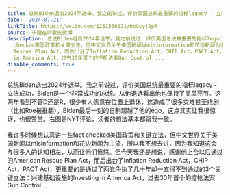 ```yaml
---
title: 总统Biden退出2024年选举。我之前说过，评价美国总统最重要的指标legacy - 立法成功，Biden是一个非常成功的总统。从他退选看出他也保持了高风亮节。这两年看到...
date: '2024-07-21'
linkTitle: https://weibo.com/1251560221/OoGcyj2pR
source: 子陵在听歌的微博
description: 总统Biden退出2024年选举。我之前说过，评价美国总统最重要的指标legacy - 立法成功，Biden是一个非常成功的总统。从他退选看出他也保持了高风亮节。这两年看到不管D还是R，很少有人愿意在位置上退休，这造成了很多灾难甚至悲剧（比如Roe被推翻），Biden最后一刻的自制超越了他的ego，这点其实让我很惊讶，也很赞赏。右图是NYT评论，读者的想法基本都跟我一致。<br><br>我许多时候想认真讲一些fact
  checked美国政策和关键立法，但中文世界关于美国新闻以misinformation和花边新闻为主流，所以我不想去讲，因为我知道这会与很多人的认知相左，从而让他们愤怒。但今天我还是想说，感谢他上台以后通过的American
  Rescue Plan Act，而后出台了Inflation Reduction Act，CHIP Act，PACT Act，更重要的是通过了两党争执了几十年却一直得不到通过的3个关键立法：兴建基础设施的Investing
  in America Act，过去30年首个的控枪法案Gun Control ...
disable_comments: true
---
```

总统Biden退出2024年选举。我之前说过，评价美国总统最重要的指标legacy - 立法成功，Biden是一个非常成功的总统。从他退选看出他也保持了高风亮节。这两年看到不管D还是R，很少有人愿意在位置上退休，这造成了很多灾难甚至悲剧（比如Roe被推翻），Biden最后一刻的自制超越了他的ego，这点其实让我很惊讶，也很赞赏。右图是NYT评论，读者的想法基本都跟我一致。<br><br>我许多时候想认真讲一些fact checked美国政策和关键立法，但中文世界关于美国新闻以misinformation和花边新闻为主流，所以我不想去讲，因为我知道这会与很多人的认知相左，从而让他们愤怒。但今天我还是想说，感谢他上台以后通过的American Rescue Plan Act，而后出台了Inflation Reduction Act，CHIP Act，PACT Act，更重要的是通过了两党争执了几十年却一直得不到通过的3个关键立法：兴建基础设施的Investing in America Act，过去30年首个的控枪法案Gun Control ...